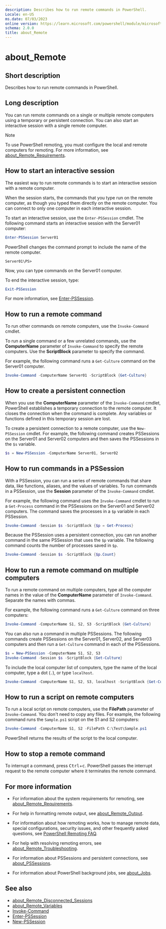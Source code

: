 ```yaml
---
description: Describes how to run remote commands in PowerShell.
Locale: en-US
ms.date: 07/03/2023
online version: https://learn.microsoft.com/powershell/module/microsoft.powershell.core/about/about_remote?view=powershell-7.5&WT.mc_id=ps-gethelp
schema: 2.0.0
title: about_Remote
---
```

# about_Remote

## Short description

Describes how to run remote commands in PowerShell.

## Long description

You can run remote commands on a single or multiple remote computers using a
temporary or persistent connection. You can also start an interactive session
with a single remote computer.

> [!NOTE]
> To use PowerShell remoting, you must configure the local and remote computers
> for remoting. For more information, see [about_Remote_Requirements][06].

## How to start an interactive session

The easiest way to run remote commands is to start an interactive session with
a remote computer.

When the session starts, the commands that you type run on the remote computer,
as though you typed them directly on the remote computer. You can connect to
only one computer in each interactive session.

To start an interactive session, use the `Enter-PSSession` cmdlet. The
following command starts an interactive session with the Server01 computer:

```powershell
Enter-PSSession Server01
```

PowerShell changes the command prompt to include the name of the remote
computer.

```
Server01\PS>
```

Now, you can type commands on the Server01 computer.

To end the interactive session, type:

```powershell
Exit-PSSession
```

For more information, see [Enter-PSSession][09].

## How to run a remote command

To run other commands on remote computers, use the `Invoke-Command` cmdlet.

To run a single command or a few unrelated commands, use the **ComputerName**
parameter of `Invoke-Command` to specify the remote computers. Use the
**ScriptBlock** parameter to specify the command.

For example, the following command runs a `Get-Culture` command on the Server01
computer.

```powershell
Invoke-Command -ComputerName Server01 -ScriptBlock {Get-Culture}
```

## How to create a persistent connection

When you use the **ComputerName** parameter of the `Invoke-Command` cmdlet,
PowerShell establishes a temporary connection to the remote computer. It closes
the connection when the command is complete. Any variables or functions defined
in this temporary session are lost.

To create a persistent connection to a remote computer, use the `New-PSSession`
cmdlet. For example, the following command creates PSSessions on the Server01
and Server02 computers and then saves the PSSessions in the `$s` variable.

```powershell
$s = New-PSSession -ComputerName Server01, Server02
```

## How to run commands in a PSSession

With a PSSession, you can run a series of remote commands that share data, like
functions, aliases, and the values of variables. To run commands in a
PSSession, use the **Session** parameter of the `Invoke-Command` cmdlet.

For example, the following command uses the `Invoke-Command` cmdlet to run a
`Get-Process` command in the PSSessions on the Server01 and Server02 computers.
The command saves the processes in a `$p` variable in each PSSession.

```powershell
Invoke-Command -Session $s -ScriptBlock {$p = Get-Process}
```

Because the PSSession uses a persistent connection, you can run another command
in the same PSSession that uses the `$p` variable. The following command counts
the number of processes saved in `$p`.

```powershell
Invoke-Command -Session $s -ScriptBlock {$p.Count}
```

## How to run a remote command on multiple computers

To run a remote command on multiple computers, type all the computer names in
the value of the **ComputerName** parameter of `Invoke-Command`. Separate the
names with commas.

For example, the following command runs a `Get-Culture` command on three
computers:

```powershell
Invoke-Command -ComputerName S1, S2, S3 -ScriptBlock {Get-Culture}
```

You can also run a command in multiple PSSessions. The following commands
create PSSessions on the Server01, Server02, and Server03 computers and then
run a `Get-Culture` command in each of the PSSessions.

```powershell
$s = New-PSSession -ComputerName S1, S2, S3
Invoke-Command -Session $s -ScriptBlock {Get-Culture}
```

To include the local computer list of computers, type the name of the local
computer, type a dot (`.`), or type `localhost`.

```powershell
Invoke-Command -ComputerName S1, S2, S3, localhost -ScriptBlock {Get-Culture}
```

## How to run a script on remote computers

To run a local script on remote computers, use the **FilePath** parameter of
`Invoke-Command`. You don't need to copy any files. For example, the following
command runs the `Sample.ps1` script on the S1 and S2 computers:

```powershell
Invoke-Command -ComputerName S1, S2 -FilePath C:\Test\Sample.ps1
```

PowerShell returns the results of the script to the local computer.

## How to stop a remote command

To interrupt a command, press <kbd>Ctrl</kbd>+<kbd>c</kbd>. PowerShell passes
the interrupt request to the remote computer where it terminates the remote
command.

## For more information

- For information about the system requirements for remoting, see
  [about_Remote_Requirements][06].

- For help in formatting remote output, see [about_Remote_Output][05].

- For information about how remoting works, how to manage remote data, special
  configurations, security issues, and other frequently asked questions, see
  [PowerShell Remoting FAQ][01].

- For help with resolving remoting errors, see
  [about_Remote_Troubleshooting][07].

- For information about PSSessions and persistent connections, see
  [about_PSSessions][03].

- For information about PowerShell background jobs, see [about_Jobs][02].

## See also

- [about_Remote_Disconnected_Sessions][04]
- [about_Remote_Variables][08]
- [Invoke-Command][10]
- [Enter-PSSession][09]
- [New-PSSession][11]

<!-- link references -->
[01]: /powershell/scripting/learn/remoting/powershell-remoting-faq
[02]: about_Jobs.md
[03]: about_PSSessions.md
[04]: about_Remote_Disconnected_Sessions.md
[05]: about_Remote_Output.md
[06]: about_Remote_Requirements.md
[07]: about_Remote_Troubleshooting.md
[08]: about_Remote_Variables.md
[09]: xref:Microsoft.PowerShell.Core.Enter-PSSession
[10]: xref:Microsoft.PowerShell.Core.Invoke-Command
[11]: xref:Microsoft.PowerShell.Core.New-PSSession
